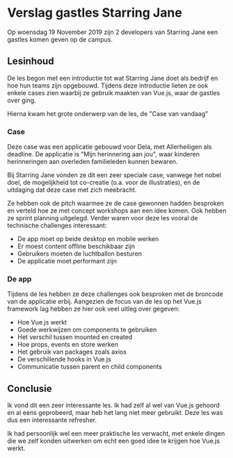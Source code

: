 # Verslag gastles Starring Jane

Op woensdag 19 November 2019 zijn 2 developers van Starring Jane een gastles komen geven op de campus.

## Lesinhoud

De les begon met een introductie tot wat Starring Jane doet als bedrijf en hoe hun teams zijn opgebouwd. Tijdens deze introductie lieten ze ook enkele cases zien waarbij ze gebruik maakten van Vue.js, waar de gastles over ging.

Hierna kwam het grote onderwerp van de les, de "Case van vandaag"

### Case

Deze case was een applicatie gebouwd voor Dela, met Allerheiligen als deadline. De applicatie is "Mijn herinnering aan jou", waar kinderen herinneringen aan overleden familieleden kunnen bewaren. 

Bij Starring Jane vonden ze dit een zeer speciale case, vanwege het nobel doel, de mogelijkheid tot co-creatie (o.a. voor de illustraties), en de uitdaging dat deze case met zich meebracht. 

Ze hebben ook de pitch waarmee ze de case gewonnen hadden besproken en verteld hoe ze met concept workshops aan een idee komen. Ook hebben ze sprint planning uitgelegd. Verder waren voor deze les vooral de technische challenges interessant:

* De app moet op beide desktop en mobile werken
* Er moest content offline beschikbaar zijn
* Gebruikers moeten de luchtballon besturen
* De applicatie moet performant zijn

### De app

Tijdens de les hebben ze deze challenges ook besproken met de broncode van de applicatie erbij. Aangezien de focus van de les op het Vue.js framework lag hebben ze hier ook veel uitleg over gegeven:

* Hoe Vue.js werkt
* Goede werkwijzen om components te gebruiken
* Het verschil tussen mounted en created
* Hoe props, events en store werken
* Het gebruik van packages zoals axios
* De verschillende hooks in Vue.js
* Communicatie tussen parent en child components

## Conclusie

Ik vond dit een zeer interessante les. Ik had zelf al wel van Vue.js gehoord en al eens geprobeerd, maar heb het lang niet meer gebruikt. Deze les was dus een interessante refresher.

Ik had persoonlijk wel een meer praktische les verwacht, met enkele dingen die we zelf konden uitwerken om echt een goed idee te krijgen hoe Vue.js werkt.
